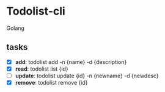 # Todolist-cli
Golang
## tasks
- [x] **add**: todolist add -n {name} -d {description}
- [x] **read**: todolist list {id}
- [ ] **update**: todolist update {id} -n {newname} -d {newdesc}
- [x] **remove**: todolist remove {id}
